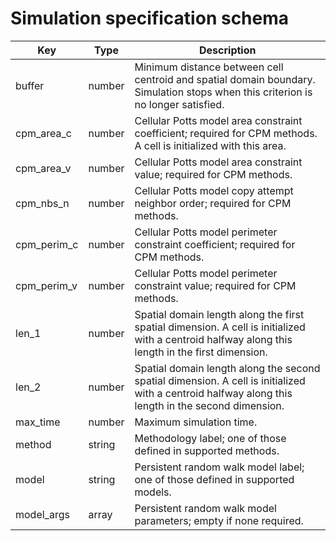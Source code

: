 Simulation specification schema
==

| Key         | Type     | Description                                                                                                                                        |
|-------------|----------|----------------------------------------------------------------------------------------------------------------------------------------------------|
| buffer      | number   | Minimum distance between cell centroid and spatial domain boundary. Simulation stops when this criterion is no longer satisfied.                   |
| cpm_area_c  | number   | Cellular Potts model area constraint coefficient; required for CPM methods. A cell is initialized with this area.                                  | 
| cpm_area_v  | number   | Cellular Potts model area constraint value; required for CPM methods.                                                                              |
| cpm_nbs_n   | number   | Cellular Potts model copy attempt neighbor order; required for CPM methods.                                                                        |
| cpm_perim_c | number   | Cellular Potts model perimeter constraint coefficient; required for CPM methods.                                                                   |
| cpm_perim_v | number   | Cellular Potts model perimeter constraint value; required for CPM methods.                                                                         |
| len_1       | number   | Spatial domain length along the first spatial dimension. A cell is initialized with a centroid halfway along this length in the first dimension.   |
| len_2       | number   | Spatial domain length along the second spatial dimension. A cell is initialized with a centroid halfway along this length in the second dimension. |
| max_time    | number   | Maximum simulation time.                                                                                                                           |
| method      | string   | Methodology label; one of those defined in supported methods.                                                                                      |
| model       | string   | Persistent random walk model label; one of those defined in supported models.                                                                      |
| model_args  | array    | Persistent random walk model parameters; empty if none required.                                                                                   |